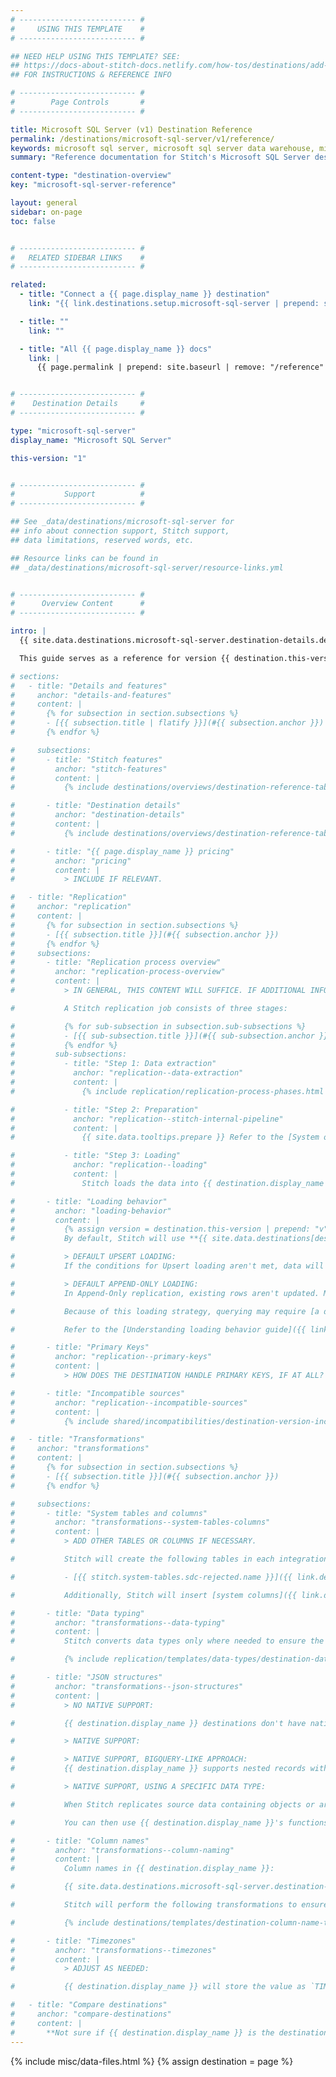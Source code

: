 ```yaml
---
# -------------------------- #
#     USING THIS TEMPLATE    #
# -------------------------- #

## NEED HELP USING THIS TEMPLATE? SEE:
## https://docs-about-stitch-docs.netlify.com/how-tos/destinations/add-destination-reference
## FOR INSTRUCTIONS & REFERENCE INFO

# -------------------------- #
#        Page Controls       #
# -------------------------- #

title: Microsoft SQL Server (v1) Destination Reference
permalink: /destinations/microsoft-sql-server/v1/reference/
keywords: microsoft sql server, microsoft sql server data warehouse, microsoft sql server data warehouse, microsoft sql server etl, etl to microsoft sql server, microsoft sql server destination
summary: "Reference documentation for Stitch's Microsoft SQL Server destination, including info about Stitch features, replication, and transformations."

content-type: "destination-overview"
key: "microsoft-sql-server-reference"

layout: general
sidebar: on-page
toc: false


# -------------------------- #
#   RELATED SIDEBAR LINKS    #
# -------------------------- #

related:
  - title: "Connect a {{ page.display_name }} destination"
    link: "{{ link.destinations.setup.microsoft-sql-server | prepend: site.baseurl }}"

  - title: ""
    link: ""

  - title: "All {{ page.display_name }} docs"
    link: |
      {{ page.permalink | prepend: site.baseurl | remove: "/reference" }}


# -------------------------- #
#    Destination Details     #
# -------------------------- #

type: "microsoft-sql-server"
display_name: "Microsoft SQL Server"

this-version: "1"


# -------------------------- #
#           Support          #
# -------------------------- #

## See _data/destinations/microsoft-sql-server for
## info about connection support, Stitch support,
## data limitations, reserved words, etc.

## Resource links can be found in 
## _data/destinations/microsoft-sql-server/resource-links.yml


# -------------------------- #
#      Overview Content      #
# -------------------------- #

intro: |
  {{ site.data.destinations.microsoft-sql-server.destination-details.description | flatify }}

  This guide serves as a reference for version {{ destination.this-version }} of Stitch's {{ destination.display_name }} destination.

# sections:
#   - title: "Details and features"
#     anchor: "details-and-features"
#     content: |
#       {% for subsection in section.subsections %}
#       - [{{ subsection.title | flatify }}](#{{ subsection.anchor }})
#       {% endfor %}

#     subsections:
#       - title: "Stitch features"
#         anchor: "stitch-features"
#         content: |
#           {% include destinations/overviews/destination-reference-table.html category="stitch-details" %}

#       - title: "Destination details"
#         anchor: "destination-details"
#         content: |
#           {% include destinations/overviews/destination-reference-table.html category="destination-details" %}

#       - title: "{{ page.display_name }} pricing"
#         anchor: "pricing"
#         content: |
#           > INCLUDE IF RELEVANT.

#   - title: "Replication"
#     anchor: "replication"
#     content: |
#       {% for subsection in section.subsections %}
#       - [{{ subsection.title }}](#{{ subsection.anchor }})
#       {% endfor %}
#     subsections:
#       - title: "Replication process overview"
#         anchor: "replication-process-overview"
#         content: |
#           > IN GENERAL, THIS CONTENT WILL SUFFICE. IF ADDITIONAL INFO IS AVAILABLE ABOUT HOW DATA IS LOADED, INCLUDE IT. EX: HOW BIGQUERY AND AZURE WORK.

#           A Stitch replication job consists of three stages:

#           {% for sub-subsection in subsection.sub-subsections %}
#           - [{{ sub-subsection.title }}](#{{ sub-subsection.anchor }})
#           {% endfor %}
#         sub-subsections:
#           - title: "Step 1: Data extraction"
#             anchor: "replication--data-extraction"
#             content: |
#               {% include replication/replication-process-phases.html phase="data-extraction" %}

#           - title: "Step 2: Preparation"
#             anchor: "replication--stitch-internal-pipeline"
#             content: |
#               {{ site.data.tooltips.prepare }} Refer to the [System overview guide]({{ link.getting-started.basic-concepts | prepend: site.baseurl | append: "#system-architecture--preparing" }}) for a more detailed explanation of the Preparation phase.

#           - title: "Step 3: Loading"
#             anchor: "replication--loading"
#             content: |
#               Stitch loads the data into {{ destination.display_name }}.

#       - title: "Loading behavior"
#         anchor: "loading-behavior"
#         content: |
#           {% assign version = destination.this-version | prepend: "v" %} 
#           By default, Stitch will use **{{ site.data.destinations[destination.type][version]replication.default-loading-behavior }} loading** when loading data into {{ destination.display_name }}.

#           > DEFAULT UPSERT LOADING:
#           If the conditions for Upsert loading aren't met, data will be loaded using Append-Only loading.

#           > DEFAULT APPEND-ONLY LOADING:
#           In Append-Only replication, existing rows aren't updated. Multiple versions of a row can exist in a table, creating a log of how a row changed over time. **Note**: While this may look like a discrepancy, it is intended functionality for {{ destination.display_name }} {{ destination.this-version | prepend: "v" }} destinations.

#           Because of this loading strategy, querying may require [a different strategy than usual]({{ link.replication.append-only | prepend: site.baseurl }}). Using some of the system columns Stitch inserts into tables will enable you to locate the latest version of a record at query time.

#           Refer to the [Understanding loading behavior guide]({{ link.destinations.storage.loading-behavior | prepend: site.baseurl }}) for more info and examples.

#       - title: "Primary Keys"
#         anchor: "replication--primary-keys"
#         content: |
#           > HOW DOES THE DESTINATION HANDLE PRIMARY KEYS, IF AT ALL?

#       - title: "Incompatible sources"
#         anchor: "replication--incompatible-sources"
#         content: |
#           {% include shared/incompatibilities/destination-version-incompatibilities.html %}

#   - title: "Transformations"
#     anchor: "transformations"
#     content: |
#       {% for subsection in section.subsections %}
#       - [{{ subsection.title }}](#{{ subsection.anchor }})
#       {% endfor %}

#     subsections:
#       - title: "System tables and columns"
#         anchor: "transformations--system-tables-columns"
#         content: |
#           > ADD OTHER TABLES OR COLUMNS IF NECESSARY.

#           Stitch will create the following tables in each integration's dataset:

#           - [{{ stitch.system-tables.sdc-rejected.name }}]({{ link.destinations.storage.rejected-records | prepend: site.baseurl }})

#           Additionally, Stitch will insert [system columns]({{ link.destinations.storage.system-tables-and-columns | prepend: site.baseurl }}) (prepended with `{{ system-column.prefix }}`) into each table.

#       - title: "Data typing"
#         anchor: "transformations--data-typing"
#         content: |
#           Stitch converts data types only where needed to ensure the data is accepted by {{ destination.display_name }}. In the table below are the data types Stitch supports for {{ destination.display_name }} destinations, and the Stitch types they map to.

#           {% include replication/templates/data-types/destination-data-types.html display-intro=true %

#       - title: "JSON structures"
#         anchor: "transformations--json-structures"
#         content: |
#           > NO NATIVE SUPPORT:

#           {{ destination.display_name }} destinations don't have native support for nested data structures. To ensure nested data can be loaded, Stitch will flatten objects and arrays into columns and subtables, respectively. For more info and examples, refer to the [Handling nested data structures guide]({{ link.destinations.storage.nested-structures | prepend: site.baseurl }}).

#           > NATIVE SUPPORT:

#           > NATIVE SUPPORT, BIGQUERY-LIKE APPROACH:
#           {{ destination.display_name }} supports nested records within tables, whether it's a single record or repeated values. This means that when nested data structures are loaded into {{ destination.display_name }}, they will be maintained.

#           > NATIVE SUPPORT, USING A SPECIFIC DATA TYPE:

#           When Stitch replicates source data containing objects or arrays, Stitch will load the data intact into a [`` column](). This is a {{ destination.display_name }} data type that can contain semi-structured data like JSON arrays and objects.

#           You can then use {{ destination.display_name }}'s functions for semi-structured data to parse the data. Refer to [{{ destination.display_name }}'s documentation](){:target="new"} for more info.

#       - title: "Column names"
#         anchor: "transformations--column-naming"
#         content: |
#           Column names in {{ destination.display_name }}:

#           {{ site.data.destinations.microsoft-sql-server.destination-details.column-name-rules | flatify | markdownify }}

#           Stitch will perform the following transformations to ensure column names [adhere to the rules imposed by {{ destination.display_name }}]({{ site.data.destinations.microsoft-sql-server.resource-links.object-names }}){:target="new"}:

#           {% include destinations/templates/destination-column-name-transformations.html %}

#       - title: "Timezones"
#         anchor: "transformations--timezones"
#         content: |
#           > ADJUST AS NEEDED:

#           {{ destination.display_name }} will store the value as `TIMESTAMP WITHOUT TIMEZONE`. In {{ destination.display_name }}, this data is stored without timezone information and expressed as UTC.

#   - title: "Compare destinations"
#     anchor: "compare-destinations"
#     content: |
#       **Not sure if {{ destination.display_name }} is the destination for you?** Check out the [Choosing a Stitch Destination]({{ link.destinations.overviews.choose-destination | prepend: site.baseurl }}) guide to compare each of Stitch's destination offerings.
---
```

{% include misc/data-files.html %}
{% assign destination = page %}